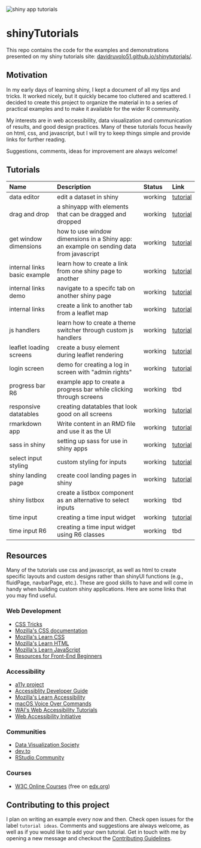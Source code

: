 ![shiny app tutorials](shinytutorials.png)

# shinyTutorials

This repo contains the code for the examples and demonstrations presented on my shiny tutorials site: [davidruvolo51.github.io/shinytutorials/](https://davidruvolo51.github.io/shinytutorials/). 

## Motivation

In my early days of learning shiny, I kept a document of all my tips and tricks. It worked nicely, but it quickly became too cluttered and scattered. I decided to create this project to organize the material in to a series of practical examples and to make it available for the wider R community.

My interests are in web accessibility, data visualization and communication of results, and good design practices. Many of these tutorials focus heavily on html, css, and javascript, but I will try to keep things simple and provide links for further reading.

Suggestions, comments, ideas for improvement are always welcome!

## Tutorials

| Name | Description | Status | Link |
| :--- | :---        | :----  | :--- |
| data editor | edit a dataset in shiny | working | [tutorial](https://davidruvolo51.github.io/shinytutorials/tutorials/data-editor/)
| drag and drop | a shinyapp with elements that can be dragged and dropped | working | [tutorial](https://davidruvolo51.github.io/shinytutorials/tutorials/drag-and-drop/)
| get window dimensions | how to use window dimensions in a Shiny app: an example on sending data from javascript | working | [tutorial](https://davidruvolo51.github.io/shinytutorials/tutorials/get-window-dims/)
| internal links basic example | learn how to create a link from one shiny page to another | working | [tutorial](https://davidruvolo51.github.io/shinytutorials/tutorials/internal-links-a/)
| internal links demo | navigate to a specifc tab on another shiny page | working | [tutorial](https://davidruvolo51.github.io/shinytutorials/tutorials/internal-links-c/)
| internal links | create a link to another tab from a leaflet map | working | [tutorial](https://davidruvolo51.github.io/shinytutorials/tutorials/internal-links-b/)
| js handlers | learn how to create a theme switcher through custom js handlers | working | [tutorial](https://davidruvolo51.github.io/shinytutorials/tutorials/js-handlers/)
| leaflet loading screens | create a busy element during leaflet rendering | working | [tutorial](https://davidruvolo51.github.io/shinytutorials/tutorials/leaflet-loading-screens/)
| login screen | demo for creating a log in screen with "admin rights" | working | [tutorial](https://davidruvolo51.github.io/shinytutorials/tutorials/login-screen/)
| progress bar R6 | example app to create a progress bar while clicking through screens | working | tbd
| responsive datatables | creating datatables that look good on all screens | working | [tutorial](https://davidruvolo51.github.io/shinytutorials/tutorials/responsive-tables/)
| rmarkdown app | Write content in an RMD file and use it as the UI | working | [tutorial](https://davidruvolo51.github.io/shinytutorials/tutorials/rmarkdown-shiny/)
| sass in shiny | setting up sass for use in shiny apps | working | [tutorial](https://davidruvolo51.github.io/shinytutorials/tutorials/sass-in-shiny/)
| select input styling | custom styling for inputs | working | [tutorial](https://davidruvolo51.github.io/shinytutorials/tutorials/select-input-styling/)
| shiny landing page | create cool landing pages in shiny | working | [tutorial](https://davidruvolo51.github.io/shinytutorials/tutorials/landing-page/)
| shiny listbox | create a listbox component as an alternative to select inputs | working | tbd
| time input | creating a time input widget | working | [tutorial](https://davidruvolo51.github.io/shinytutorials/tutorials/time-input/)
| time input R6 | creating a time input widget using R6 classes | working | tbd

## Resources

Many of the tutorials use css and javascript, as well as html to create specific layouts and custom designs rather than shinyUI functions (e.g., fluidPage, navbarPage, etc.). These are good skills to have and will come in handy when building custom shiny applications. Here are some links that you may find useful.

### Web Development

- [CSS Tricks](https://css-tricks.com)
- [Mozilla's CSS documentation](https://developer.mozilla.org/en-US/docs/Web/CSS)
- [Mozilla's Learn CSS](https://developer.mozilla.org/en-US/docs/Learn/CSS)
- [Mozilla's Learn HTML](https://developer.mozilla.org/en-US/docs/Learn/HTML)
- [Mozilla's Learn JavaScript](https://developer.mozilla.org/en-US/docs/Learn/JavaScript)
- [Resources for Front-End Beginners](https://github.com/thedaviddias/Resources-Front-End-Beginner)

### Accessibility

- [a11y project](https://a11yproject.com)
- [Accessiblity Developer Guide](https://www.accessibility-developer-guide.com)
- [Mozilla's Learn Accessibility](https://developer.mozilla.org/en-US/docs/Web/Accessibility)
- [macOS Voice Over Commands](https://help.apple.com/voiceover/command-charts/)
- [WAI's Web Accessibility Tutorials](https://www.w3.org/WAI/tutorials/)
- [Web Accessibility Initiative](https://www.w3.org/WAI/)

### Communities

- [Data Visualization Society](https://www.datavisualizationsociety.com)
- [dev.to](https://dev.to)
- [RStudio Community](https://community.rstudio.com)


### Courses

- [W3C Online Courses](https://www.edx.org/school/w3cx) (free on [edx.org](https://www.edx.org))

## Contributing to this project

I plan on writing an example every now and then. Check open issues for the label `tutorial ideas`. Comments and suggestions are always welcome, as well as if you would like to add your own tutorial. Get in touch with me by opening a new message and checkout the [Contributing Guidelines](https://github.com/davidruvolo51/shinyAppTutorials/blob/master/CONTRIBUTING.md).